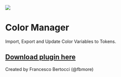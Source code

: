 ![](/Images/Color-Manager-Sketch-Plugin.png)
# Color Manager
Import, Export and Update Color Variables to Tokens.


## [Download plugin here](https://github.com/fbmore/Colors-Import-Export-Sketch-Plugin/raw/main/FF-Color-Manager.sketchplugin.zip)

Created by Francesco Bertocci (@fbmore)
